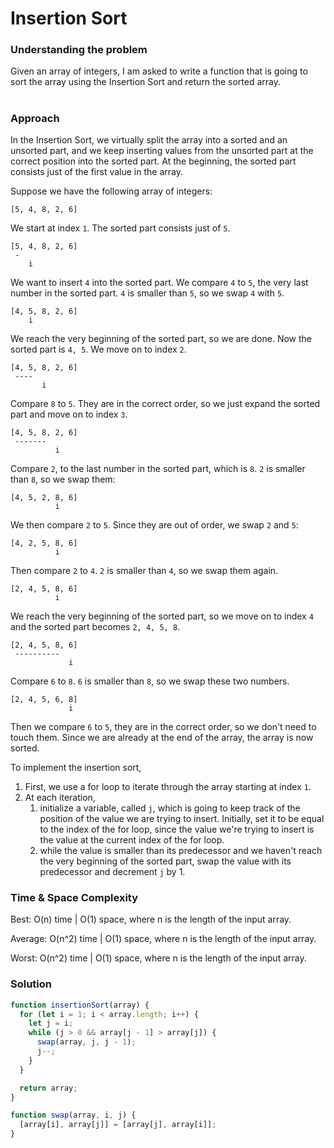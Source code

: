 # Insertion Sort

### Understanding the problem

Given an array of integers, I am asked to write a function that is going to sort the array using the Insertion Sort and return the sorted array.

#

### Approach

In the Insertion Sort, we virtually split the array into a sorted and an unsorted part, and we keep inserting values from the unsorted part at the correct position into the sorted part. At the beginning, the sorted part consists just of the first value in the array.

Suppose we have the following array of integers:

```
[5, 4, 8, 2, 6]
```

We start at index `1`. The sorted part consists just of `5`.

```
[5, 4, 8, 2, 6]
 -
    i
```

We want to insert `4` into the sorted part. We compare `4` to `5`, the very last number in the sorted part. `4` is smaller than `5`, so we swap `4` with `5`.

```
[4, 5, 8, 2, 6]
    i
```

We reach the very beginning of the sorted part, so we are done. Now the sorted part is `4, 5`. We move on to index `2`.

```
[4, 5, 8, 2, 6]
 ----
       i
```

Compare `8` to `5`. They are in the correct order, so we just expand the sorted part and move on to index `3`.

```
[4, 5, 8, 2, 6]
 -------
          i
```

Compare `2`, to the last number in the sorted part, which is `8`. `2` is smaller than `8`, so we swap them:

```
[4, 5, 2, 8, 6]
          i
```

We then compare `2` to `5`. Since they are out of order, we swap `2` and `5`:

```
[4, 2, 5, 8, 6]
          i
```

Then compare `2` to `4`. `2` is smaller than `4`, so we swap them again.

```
[2, 4, 5, 8, 6]
          i
```

We reach the very beginning of the sorted part, so we move on to index `4` and the sorted part becomes `2, 4, 5, 8`.

```
[2, 4, 5, 8, 6]
 ----------
             i
```

Compare `6` to `8`. `6` is smaller than `8`, so we swap these two numbers.

```
[2, 4, 5, 6, 8]
             i
```

Then we compare `6` to `5`, they are in the correct order, so we don't need to touch them. Since we are already at the end of the array, the array is now sorted.

To implement the insertion sort,

1. First, we use a for loop to iterate through the array starting at index `1`.
2. At each iteration,
   1. initialize a variable, called `j`, which is going to keep track of the position of the value we are trying to insert. Initially, set it to be equal to the index of the for loop, since the value we're trying to insert is the value at the current index of the for loop.
   2. while the value is smaller than its predecessor and we haven't reach the very beginning of the sorted part, swap the value with its predecessor and decrement `j` by 1.

### Time & Space Complexity

Best: O(n) time | O(1) space, where n is the length of the input array.

Average: O(n^2) time | O(1) space, where n is the length of the input array.

Worst: O(n^2) time | O(1) space, where n is the length of the input array.

### Solution

```js
function insertionSort(array) {
  for (let i = 1; i < array.length; i++) {
    let j = i;
    while (j > 0 && array[j - 1] > array[j]) {
      swap(array, j, j - 1);
      j--;
    }
  }

  return array;
}

function swap(array, i, j) {
  [array[i], array[j]] = [array[j], array[i]];
}
```
